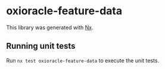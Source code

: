 # oxioracle-feature-data

This library was generated with [Nx](https://nx.dev).

## Running unit tests

Run `nx test oxioracle-feature-data` to execute the unit tests.
